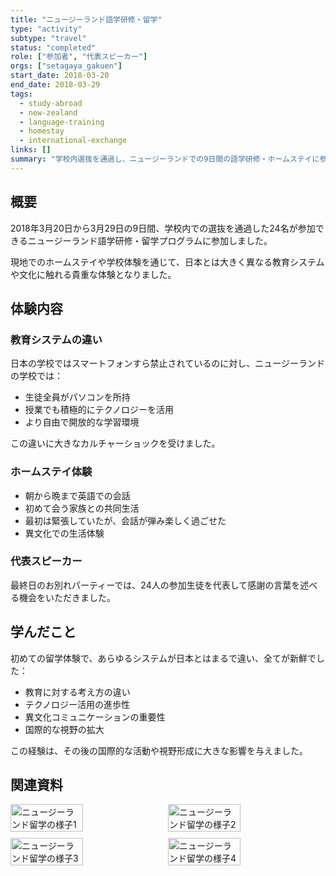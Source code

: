 ```yaml
---
title: "ニュージーランド語学研修・留学"
type: "activity"
subtype: "travel"
status: "completed"
role: ["参加者", "代表スピーカー"]
orgs: ["setagaya_gakuen"]
start_date: 2018-03-20
end_date: 2018-03-29
tags:
  - study-abroad
  - new-zealand
  - language-training
  - homestay
  - international-exchange
links: []
summary: "学校内選抜を通過し、ニュージーランドでの9日間の語学研修・ホームステイに参加。異なる教育システムや文化に触れ、最終日には代表として感謝の言葉を述べた。"
---
```


## 概要

2018年3月20日から3月29日の9日間、学校内での選抜を通過した24名が参加できるニュージーランド語学研修・留学プログラムに参加しました。

現地でのホームステイや学校体験を通じて、日本とは大きく異なる教育システムや文化に触れる貴重な体験となりました。

## 体験内容

### 教育システムの違い
日本の学校ではスマートフォンすら禁止されているのに対し、ニュージーランドの学校では：
- 生徒全員がパソコンを所持
- 授業でも積極的にテクノロジーを活用
- より自由で開放的な学習環境

この違いに大きなカルチャーショックを受けました。

### ホームステイ体験
- 朝から晩まで英語での会話
- 初めて会う家族との共同生活
- 最初は緊張していたが、会話が弾み楽しく過ごせた
- 異文化での生活体験

### 代表スピーカー
最終日のお別れパーティーでは、24人の参加生徒を代表して感謝の言葉を述べる機会をいただきました。

## 学んだこと

初めての留学体験で、あらゆるシステムが日本とはまるで違い、全てが新鮮でした：
- 教育に対する考え方の違い
- テクノロジー活用の進歩性
- 異文化コミュニケーションの重要性
- 国際的な視野の拡大

この経験は、その後の国際的な活動や視野形成に大きな影響を与えました。

## 関連資料
<div style="display: flex; flex-wrap: wrap; gap: 10px;">
  <img src="linked_assets/20_Activities/Travels/newzealand_study_abroad_2018/assets/nz_experience1.jpg" alt="ニュージーランド留学の様子1" width="48%">
  <img src="linked_assets/20_Activities/Travels/newzealand_study_abroad_2018/assets/nz_experience2.jpg" alt="ニュージーランド留学の様子2" width="48%">
  <img src="linked_assets/20_Activities/Travels/newzealand_study_abroad_2018/assets/nz_experience3.jpg" alt="ニュージーランド留学の様子3" width="48%">
  <img src="linked_assets/20_Activities/Travels/newzealand_study_abroad_2018/assets/nz_experience4.jpg" alt="ニュージーランド留学の様子4" width="48%">
</div>

